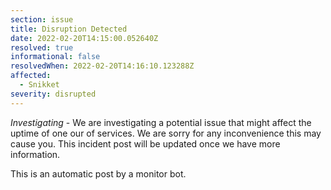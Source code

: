 ```yaml
---
section: issue
title: Disruption Detected
date: 2022-02-20T14:15:00.052640Z
resolved: true
informational: false
resolvedWhen: 2022-02-20T14:16:10.123288Z
affected:
  - Snikket
severity: disrupted
---
```

*Investigating* - We are investigating a potential issue that might affect the uptime of one our of services. We are sorry for any inconvenience this may cause you. This incident post will be updated once we have more information.

This is an automatic post by a monitor bot.
        